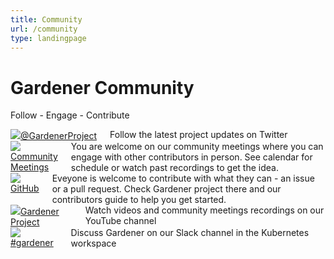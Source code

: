 ```yaml
---
title: Community
url: /community
type: landingpage
---
```

<div class="community">
    <h1 class="title">Gardener Community</h1>
    <p class="subtitle">Follow - Engage - Contribute</p>
    <div class="row">
        <div class="four columns">
            <a target="_blank" class="action-header" href="https://twitter.com/GardenerProject">
                <!-- FIXME -->
                <img src="https://gardener.cloud/images/branding/twitter-logo-green.svg"><span>@GardenerProject</span>
            </a>
            <span>Follow the latest project updates on Twitter</span>
        </div>
        <div class="four columns">
            <a target="_blank" class="action-header" href="https://github.com/gardener/documentation/blob/master/CONTRIBUTING.md#weekly-meeting">
                <!-- FIXME -->
                <img src="https://gardener.cloud/images/lp/comms-community-meetings.svg"><span>Community Meetings</span>
            </a>
            <span>You are welcome on our community meetings where you can engage with other contributors in person. See calendar for schedule or watch past recordings to get the idea.</span>
        </div>
        <div class="four columns">
            <a target="_blank" class="action-header" href="https://github.com/gardener">
                <!-- FIXME -->
                <img src="https://gardener.cloud/images/branding/github-mark-logo-green.svg"><span>GitHub</span>
            </a>
            <span>Eveyone is welcome to contribute with what they can - an issue or a pull request. 
                Check Gardener project there and our contributors guide to help you get started.</span>
        </div>
    </div>
    <div class="row">
        <div class="four columns">
            <a target="_blank" class="action-header" href="https://www.youtube.com/channel/UCwUhwKFREV8Su0gwAJQX7tw">
                <!-- FIXME -->
                <img src="https://gardener.cloud/images/branding/youtube-logo-green.svg"><span>Gardener Project</span>
            </a>
            <span>Watch videos and community meetings recordings on our YouTube channel</span>
        </div>
        <div class="four columns">
            <a target="_blank" class="action-header" href="https://kubernetes.slack.com/messages/gardener">
                <!-- FIXME -->
                <img src="https://gardener.cloud/images/branding/slack-logo-green.svg"><span>#gardener</span>
            </a>
            <span>Discuss Gardener on our Slack channel in the Kubernetes workspace</span>
        </div>
    </div>    
    <!--div id="page-1" style="background-color: white;">
        <div class="container">
            <div class="title-group">
                <h1 class="center">COMMUNITY</h1>
                <p class="description">
                    The Gardener development process is an open process. Here are the general communication channels we use to communicate.
                    We work with the wider community to create a strong, vibrant codebase.
                </p>
                <div class="row  github-stat">
                    <div class="three columns group">
                        <div class="number">60+</div>
                        <div class="subject">Committer</div>
                    </div>
                    <div class="three columns group">
                        <div class="number">1300+</div>
                        <div class="subject">Merged Pull Requests</div>
                    </div>
                    <div class="three columns group">
                        <div class="number">1400+</div>
                        <div class="subject">Github Stars</div>
                    </div>
                    <div class="three columns group">
                        <div class="number">500+</div>
                        <div class="subject">Closed Community Issues</div>
                    </div>
                </div>
                <p class="description">
                    We are cordially inviting interested parties to join our <a href="https://github.com/gardener/documentation/blob/master/CONTRIBUTING.md#weekly-meeting">weekly meetings</a>.
                    Here you can address questions regarding the direction of the project, technical problems and support.
                </p>
            </div>
            <div class="row">
                <div class="one-half column">
                    <h2 class="center"><a href="https://kubernetes.slack.com/messages/gardener" target="_blank"> <img src="https://gardener.cloud/images/branding/slack.png"  height="120"></a></h2>
                    <p class="description">
                        Our Slack Channel is the best way to contact the experts in all questions about Kubernetes and
                        the Gardener and share your ideas with them or ask for support.
                    </p>
                </div>
                <div class="one-half column">
                    <h2 class="center"><a href="https://github.com/gardener/gardener" target="_blank"> <img src="https://gardener.cloud/images/branding/github.png"  height="120"></a></h2>
                    <p class="description">
                        Find out more about the project and consider making a contribution..
                    </p>
                </div>
            </div>
        </div>
    </div-->    
</div>